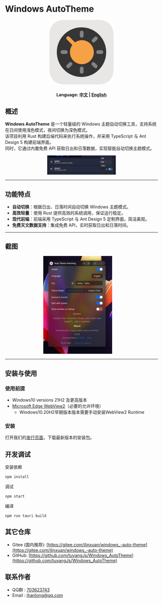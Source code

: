 # Windows AutoTheme
<div align="center">
 <img src="src\assets\logo.svg" alt="Screenshot 2" width="212px">

 #### Language: [中文](/README.md) | [English](/README-English.md)
 </div>



## 概述

**Windows AutoTheme** 是一个轻量级的 Windows 主题自动切换工具，支持系统在日间使用浅色模式，夜间切换为深色模式。<br />
该项目利用 Rust 构建后端代码来执行系统操作，并采用 TypeScript 与 Ant Design 5 构建前端界面。<br />同时，它通过内置免费 API 获取日出和日落数据，实现智能自动切换主题模式。
<div align="center">
 <img src="winset.png" alt="Screenshot 2" width="45%">
 </div>

---



## 功能特点

- **自动切换**：根据日出、日落时间自动切换 Windows 主题模式。
- **高效轻量**：使用 Rust 提供高效的系统调用，保证运行稳定。
- **现代前端**：前端采用 TypeScript 与 Ant Design 5 定制界面，简洁美观。
- **免费天文数据支持**：集成免费 API，实时获取日出和日落时间。

---

## 截图

<div align="center">
  <img src="pshotA.png" alt="Screenshot 1" width="45%" style="margin-right: 5%;">
 
</div>

---

## 安装与使用

### 使用前提

- Windows10 versions 21H2 及更高版本
- [Microsoft Edge WebView2](https://tauri.studio/)（必要的允许环境）
  - Windows10.20H2早期版本版本需要手动安装WebView2 Runtime

### 安装

打开我们的[发行页面](https://github.com/tuyangJs/Windows_AutoTheme/releases)，下载最新版本的安装包。


## 开发调试
安装依赖
```
npm install
```
调试
```
npm start
```
编译
```
npm run tauri build
```
## 其它仓库
- Gitee (国内推荐): [https://gitee.com/ilinxuan/windows_-auto-theme](https://gitee.com/ilinxuan/windows_-auto-theme) 
- GitHub: [https://github.com/tuyangJs/Windows_AutoTheme](https://github.com/tuyangJs/Windows_AutoTheme) 

## 联系作者

- QQ群 : [703623743](http://qm.qq.com/cgi-bin/qm/qr?_wv=1027&k=IVNKPTJ9WqoIHHCsy7UMkQd16NLnfjeD&authKey=WVTDqfUgdv9oV0d8%2BZz5krS98IIlB1Kuvm%2BS3pfMU1H6FBCV1b2xoG5pWsggiAgt&noverify=0&group_code=703623743) 
- Email : [ihanlong@qq.com](ihanlong@qq.com) 
